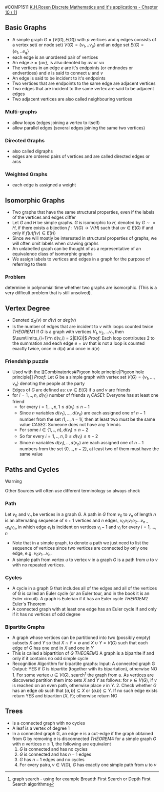 #COMP1511
[K.H.Rosen Discrete Mathematics and it's applications - Chapter 10 / 11](https://docs.google.com/viewer?a=v&pid=sites&srcid=ZGVmYXVsdGRvbWFpbnxzYWVlZG9vbjF8Z3g6N2JmM2Y5YWEzMmRlNWUzNw)
## Basic Graphs
- A simple graph $G=(V(G),E(G))$ with $p$ vertices and $q$ edges consists of a vertex set( or node set) $V(G)= \{v_1, .. v_p\}$ and an edge set $E(G) = \{e_1, ..e_q\}$ 
- each edge is an unordered pair of vertices
- An edge $e = \{uv\}$, is also denoted by $uv$ or $vu$
- The vertices in an edge $e$ are it's endpoints (or endnodes or endvertices) and $e$ is said to connect $u$ and $v$
- An edge is said to be incident to it's endpoints
- Two vertices that are endpoints to the same edge are adjacent vertices
- Two edges that are incident to the same vertex are said to be adjacent edges
- Two adjacent vertices are also called neighbouring vertices

### Multi-graphs
- allow loops (edges joining a vertex to itself)
- allow parallel edges (several edges joining the same two vertices)
### Directed Graphs
- also called digraphs
- edges are ordered pairs of vertices and are called directed edges or arcs
### Weighted Graphs
- each edge is assigned a weight

## Isomorphic Graphs
- Two graphs that have the same structural properties, even if the labels of the vertices and edges differ
- Let $G$ and $H$ be simple graphs. $G$ is isomorphic to $H$, denoted by $G ∼= H$, if there exists a bijection $f : V(G) →V(H)$ such that $uv ∈ E(G)$ if and only if $f(u)f(v) ∈ E(H)$
- Since we will mostly be interested in structural properties of graphs, we will often omit labels when drawing graphs
- An unlabelled graph can be thought of as a representative of an equivalence class of isomorphic graphs
- We assign labels to vertices and edges in a graph for the purpose of referring to them
### Problem
determine in polynomial time whether two graphs are isomorphic. (This is a very difficult problem that is still unsolved).

## Vertex Degree
- Denoted $d_G(v)$ or $d(v)$ or $deg(v)$
- Is the number of edges that are incident to $v$ with loops counted twice
$THEOREM1$ If $G$ is a graph with vertices $V_1, v_2,...v_n$ then $\sum\limits_{i=1}^n d(v_i) = 2|E(G)|$
$Proof:$ Each loop contributes 2 to the summation and each edge $e=uv$ that is not a loop is counted exactly twice, once in $d(u)$ and once in $d(v)$ 
### Friendship puzzle
- Used with the [[Combinatorics#Pigeon hole principle|Pigeon hole principle]]
$Proof:$ Let $G$ be a simple graph with vertex set $V(G) = \{v_1, ...,v_n\}$ denoting the people at the party
- Edges of $G$ are defined as: $uv\in E(G)$ if $u$ and $v$ are friends
- for $i=1,..,n$, $d(v_i)$ number of friends $v_i$
	$CASE1:$ Everyone has at least one friend
	- for every $i=1,..,n,1\leq d(v_i) \leq n-1$
	- Since $n$ variables $d(v_1),...,d(v_n)$ are each assigned one of $n-1$ number from the set $/{1,..,n-1/}$, then at least two must be the same value
	$CASE2:$ Someone does not have any friends
	- For some $i \in \{1,..,n\},d(v_i) \leq n-2$
	- So for every $i=1, ..,n,0 \leq d(v_i) \leq n-2$
	- Since $n$ variables $d(v_i),..,d(v_n)$ are each assigned one of $n-1$ numbers from the set $\{0,..,n-2\}$, at least two of them must have the same value

## Paths and Cycles
>[!warning]
Other Sources will often use different terminology so always check
### Path
Let $v_0$ and $v_n$ be vertices in a graph $G$. A path in $G$ from $v_0$ to $v_n$ of length $n$ is an alternating sequence of $n+1$ vertices and $n$ edges, $v_0e_1v_1e_2 ... v_{n-1}e_nv_n$, in which edge $e_i$ is incident on vertices $v_i−1$ and $v_i$ for every $i = 1,...,n$
- Note that in a simple graph, to denote a path we just need to list the sequence of vertices since two vertices are connected by only one edge, e.g. $v_0v_1 ... v_n$.
- A simple path from vertex $u$ to vertex $v$ in a graph $G$ is a path from $u$ to $v$ with no repeated vertices.
### Cycles
- A cycle in a graph G that includes all of the edges and all of the vertices of G is called an Euler cycle (or an Euler tour, and in the book it is an Euler circuit). A graph is Eulerian if it has an Euler cycle
$THEROEM2$ Euler's Theorem
- A connected graph with at least one edge has an Euler cycle if and only if it has no vertices of odd degree
### Bipartite Graphs
- A graph whose vertices can be partitioned into two (possibly empty) subsets $X$ and $Y$ so that $X \cap Y = \emptyset$ and $X \cup Y = V(G)$ such that each edge of $G$ has one end in $X$ and one in $Y$
- This is called a bipartition of $G$
$THEOREM3$ A graph is a bipartite if and only if it contains no odd simple cycle
- Recognition Algorithm for bipartite graphs:
	Input: A connected graph G
	Output: YES if $G$ is bipartite (together with its bipartation), otherwise NO
		1. For some vertex $u \in V(G)$, search[^1] the graph from $u$. As vertices are discovered partition them into sets $X$ and $Y$ as follows: for $v \in V(G)$, if $v$ is reached on an even path, otherwise place $v$ in $Y$.
		2. Check whether $G$ has an edge $ab$ such that $\{a,b\} \subseteq X$ or $\{a.b\} \subseteq Y$. If no such edge exists return YES and bipartion $(X,Y)$; otherwise return NO

## Trees
- Is a connected graph with no cycles
- A leaf is a vertex of degree 1
- In a connected graph G, an edge e is a cut-edge if the graph obtained from G by removing e is disconnected
$THEOREM4$ for a simple graph $G$ with $n$ vertices $n \leq 1$, the following are equivalent
	1. $G$ is connected and has no cycles
	2. $G$ is connected and has $n-1$ edges
	3. $G$ has $n-1$ edges and no cycles
	4. For every pair$u,v \in V(G)$, $G$ has exactly one simple path from $u$ to $v$


[^1]: graph search - using for example Breadth First Search or Depth First Search algorithms